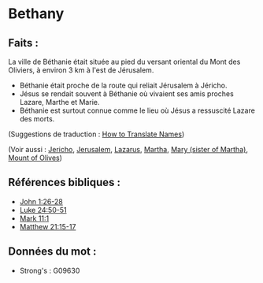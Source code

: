 # Bethany

## Faits :

La ville de Béthanie était située au pied du versant oriental du Mont des Oliviers, à environ 3 km à l'est de Jérusalem.

* Béthanie était proche de la route qui reliait Jérusalem à Jéricho.
* Jésus se rendait souvent à Béthanie où vivaient ses amis proches Lazare, Marthe et Marie.
* Béthanie est surtout connue comme le lieu où Jésus a ressuscité Lazare des morts.

(Suggestions de traduction : [How to Translate Names](rc://en/ta/man/translate/translate-names))

(Voir aussi : [Jericho](../names/jericho.md), [Jerusalem](../names/jerusalem.md), [Lazarus](../names/lazarus.md), [Martha](../names/martha.md), [Mary (sister of Martha)](../names/marysisterofmartha.md), [Mount of Olives](../names/mountofolives.md))

## Références bibliques :

* [John 1:26-28](rc://en/tn/help/jhn/01/26)
* [Luke 24:50-51](rc://en/tn/help/luk/24/50)
* [Mark 11:1](rc://en/tn/help/mrk/11/01)
* [Matthew 21:15-17](rc://en/tn/help/mat/21/15)

## Données du mot :

* Strong's : G09630
